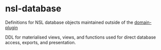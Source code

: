 # nsl-database
Definitions for NSL database objects  maintained outside of the [domain-plugin](https://github.com/bio-org-au/nsl-domain-plugin-g3)

DDL for materialised views, views, and functions used for direct database access, exports, and presentation.
